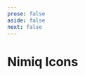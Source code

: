 ```yaml
---
prose: false
aside: false
next: false
---
```


# Nimiq Icons

<ClientOnly>
<IconSet class="mt-32 pb-96 raw">
  <template #learn-how-to-use-the-icons>

### Installing via NPM

> [!WARNING]
> Work in Progress

### Copy per Icon

You can copy the icon as SVG to paste in almost any editor (Figma, Sketch, Illustrator, etc.), or copy as component to use in your web apps. You can also visit the [Figma file](https://www.figma.com/file/iyfVJafk18HfrYLXukpf0n/Nimiq-Icons?type=design&node-id=0-1&mode=design&t=aQtR0IBpAeUwyBho-0) to see all the icons and copy them to your own project.

### Iconify Runtime

Iconify provides a runtime solution that fetches icons on the go. Refer its [documentation](https://iconify.design/) for more details.

### Atomic CSS

Created by the author of Icônes. With the power of [UnoCSS](https://github.com/antfu/unocss), you can use the icons with Pure CSS using `@unocss/preset-icons`.

Check out this [blog post](https://antfu.me/posts/icons-in-pure-css) for more.

### Components

Created by the author of Icônes, [unplugin-icons](https://github.com/antfu/unplugin-icons) is a on-demand solution to generate icons as components on the fly.

Check out [this blog](https://antfu.me/posts/journey-with-icons-continues) post for the story behind.

  </template>
</IconSet>
</ClientOnly>
